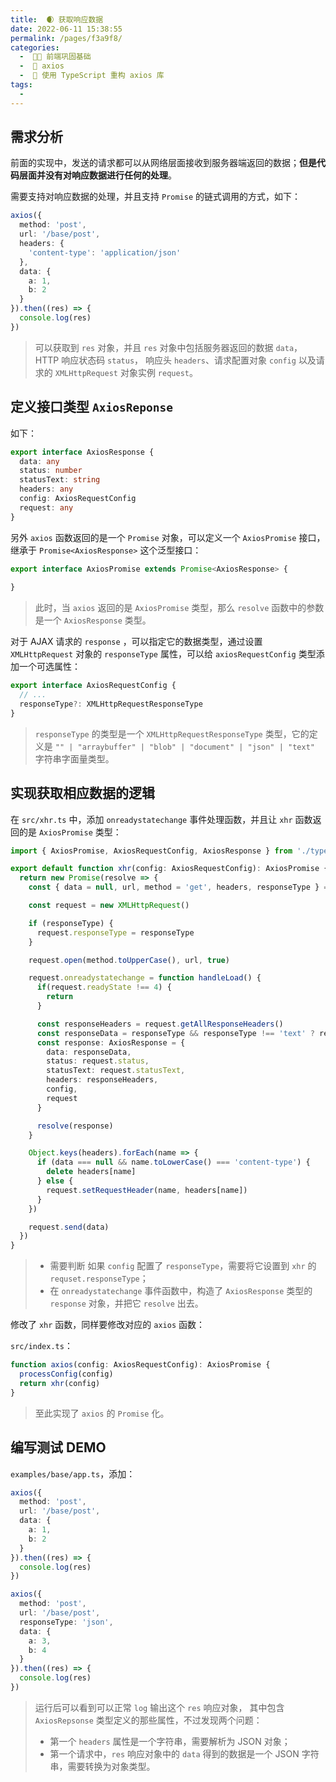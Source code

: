 ```yaml
---
title:  🌒 获取响应数据
date: 2022-06-11 15:38:55
permalink: /pages/f3a9f8/
categories:
  -  🚶🏻 前端巩固基础
  -  🚟 axios
  -  💽 使用 TypeScript 重构 axios 库
tags:
  - 
---
```

## 需求分析

前面的实现中，发送的请求都可以从网络层面接收到服务器端返回的数据；**但是代码层面并没有对响应数据进行任何的处理**。

需要支持对响应数据的处理，并且支持 `Promise` 的链式调用的方式，如下：
```typescript
axios({
  method: 'post',
  url: '/base/post',
  headers: {
    'content-type': 'application/json'
  },
  data: {
    a: 1,
    b: 2
  }
}).then((res) => {
  console.log(res)
})
```

> 可以获取到 `res` 对象，并且 `res` 对象中包括服务器返回的数据 `data`，HTTP 响应状态码 `status`， 响应头 `headers`、请求配置对象 `config` 以及请求的 `XMLHttpRequest` 对象实例 `request`。



## 定义接口类型 `AxiosReponse`

如下：
```typescript
export interface AxiosResponse {
  data: any
  status: number
  statusText: string
  headers: any
  config: AxiosRequestConfig
  request: any
}
```

另外 `axios` 函数返回的是一个 `Promise` 对象，可以定义一个 `AxiosPromise` 接口，继承于 `Promise<AxiosResponse>` 这个泛型接口：

```typescript
export interface AxiosPromise extends Promise<AxiosResponse> {
  
}
```

> 此时，当 `axios` 返回的是 `AxiosPromise` 类型，那么 `resolve` 函数中的参数是一个 `AxiosResponse` 类型。



对于 AJAX 请求的 `response` ，可以指定它的数据类型，通过设置 `XMLHttpRequest` 对象的 `responseType` 属性，可以给 `axiosRequestConfig` 类型添加一个可选属性：

```typescript
export interface AxiosRequestConfig {
  // ...
  responseType?: XMLHttpRequestResponseType
}
```

> `responseType` 的类型是一个 `XMLHttpRequestResponseType` 类型，它的定义是 `"" | "arraybuffer" | "blob" | "document" | "json" | "text"` 字符串字面量类型。



## 实现获取相应数据的逻辑

在 `src/xhr.ts` 中，添加 `onreadystatechange` 事件处理函数，并且让 `xhr` 函数返回的是 `AxiosPromise` 类型：

```typescript
import { AxiosPromise, AxiosRequestConfig, AxiosResponse } from './types'

export default function xhr(config: AxiosRequestConfig): AxiosPromise {
  return new Promise(resolve => {
    const { data = null, url, method = 'get', headers, responseType } = config

    const request = new XMLHttpRequest()

    if (responseType) {
      request.responseType = responseType
    }

    request.open(method.toUpperCase(), url, true)

    request.onreadystatechange = function handleLoad() {
      if(request.readyState !== 4) {
        return
      }

      const responseHeaders = request.getAllResponseHeaders()
      const responseData = responseType && responseType !== 'text' ? request.response : request.responseText
      const response: AxiosResponse = {
        data: responseData,
        status: request.status,
        statusText: request.statusText,
        headers: responseHeaders,
        config,
        request
      }

      resolve(response)
    }

    Object.keys(headers).forEach(name => {
      if (data === null && name.toLowerCase() === 'content-type') {
        delete headers[name]
      } else {
        request.setRequestHeader(name, headers[name])
      }
    })

    request.send(data)
  })
}

```

> + 需要判断 如果 `config` 配置了 `responseType`，需要将它设置到 `xhr` 的 `requset.responseType`；
> + 在 `onreadystatechange` 事件函数中，构造了 `AxiosResponse` 类型的 `response` 对象，并把它 `resolve` 出去。

修改了 `xhr` 函数，同样要修改对应的 `axios` 函数：

`src/index.ts`：

```typescript
function axios(config: AxiosRequestConfig): AxiosPromise {
  processConfig(config)
  return xhr(config)
}
```

> 至此实现了 `axios` 的 `Promise` 化。



## 编写测试 DEMO

`examples/base/app.ts`，添加：

```typescript
axios({
  method: 'post',
  url: '/base/post',
  data: {
    a: 1,
    b: 2
  }
}).then((res) => {
  console.log(res)
})

axios({
  method: 'post',
  url: '/base/post',
  responseType: 'json',
  data: {
    a: 3,
    b: 4
  }
}).then((res) => {
  console.log(res)
})
```

> 运行后可以看到可以正常 `log` 输出这个 `res` 响应对象， 其中包含 `AxiosRepsonse` 类型定义的那些属性，不过发现两个问题：
>
> + 第一个 `headers` 属性是一个字符串，需要解析为 JSON 对象；
> + 第一个请求中，`res` 响应对象中的 `data` 得到的数据是一个 JSON 字符串，需要转换为对象类型。